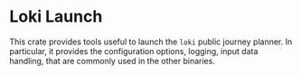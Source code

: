 # Loki Launch

This crate provides tools useful to launch the `loki` public journey planner. 
In particular, it provides the configuration options, logging, input data handling, that are commonly used in the other binaries.